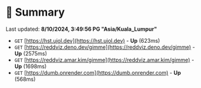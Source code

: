 # 📖 Summary
Last updated: **8/10/2024, 3:49:56 PG "Asia/Kuala_Lumpur"**

- `GET` [https://hst.ujol.dev](https://hst.ujol.dev) - **Up** (623ms)
- `GET` [https://reddviz.deno.dev/gimme](https://reddviz.deno.dev/gimme) - **Up** (2575ms)
- `GET` [https://reddviz.amar.kim/gimme](https://reddviz.amar.kim/gimme) - **Up** (1698ms)
- `GET` [https://dumb.onrender.com](https://dumb.onrender.com) - **Up** (568ms)
